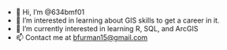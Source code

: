 - 👋 Hi, I’m @634bmf01
- 👀 I’m interested in learning about GIS skills to get a career in it.
- 🌱 I’m currently interested in learning R, SQL, and ArcGIS
- 📫 Contact me at bfurman15@gmail.com

<!---
634bmf01/634bmf01 is a ✨ special ✨ repository because its `README.md` (this file) appears on your GitHub profile.
You can click the Preview link to take a look at your changes.
--->
